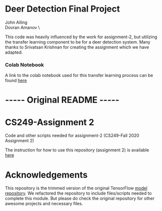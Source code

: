 # Deer Detection Final Project
John Alling \
Dovran Amanov \

This code was heavily influenced by the work for assignment-2, but utilizing the transfer learning component to be for a deer detection system.
Many thanks to Srivatsan Krishnan for creating the assignment which we have adapted. 
### Colab Notebook
A link to the colab notebook used for this transfer learning process can be found [here](https://colab.research.google.com/drive/1WLb8Krss2caHLT4vQ3pwjzxyIxZJ69DW?usp=sharing)

# ----- Original README -----
# CS249-Assignment 2
Code and other scripts needed for assignment-2 (CS249-Fall 2020 Assignment 2)


The instruction for how to use this repository (assignment 2) is available [here](https://github.com/tinyMLx/Harvard_CS249_F20/tree/master/assignments/person_detection)

# Acknowledgements
This repository is the trimmed version of the original TensorFlow [model repository](https://github.com/tensorflow/models.git). We refactored the repository to include files/scripts needed to complete this module. But please do check the original repository for other awesome projects and necessary files.
